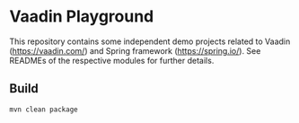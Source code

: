 # Vaadin Playground

This repository contains some independent demo projects related to Vaadin (https://vaadin.com/) and Spring framework (https://spring.io/). 
See READMEs of the respective modules for further details.

## Build
`mvn clean package`
